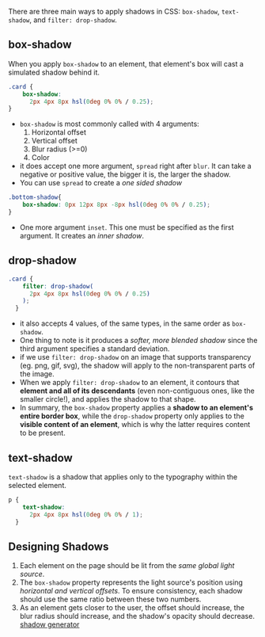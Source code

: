 There are three main ways to apply shadows in CSS: `box-shadow`, `text-shadow`, and `filter: drop-shadow`.

## box-shadow
When you apply `box-shadow` to an element, that element's box will cast a simulated shadow behind it.
```css
.card {
    box-shadow:
      2px 4px 8px hsl(0deg 0% 0% / 0.25);
}
```
- `box-shadow` is most commonly called with 4 arguments:
	1. Horizontal offset
	2. Vertical offset
	3. Blur radius (>=0)
	4. Color
- it does accept one more argument, `spread` right after `blur`. It can take a negative or positive value, the bigger it is, the larger the shadow. 
- You can use `spread` to create a *one sided shadow*
```css
.bottom-shadow{
	box-shadow: 0px 12px 8px -8px hsl(0deg 0% 0% / 0.25);
}
```
- One more argument `inset`. This one must be specified as the first argument. It creates an *inner shadow*. 

## drop-shadow
```css
.card {
    filter: drop-shadow(
      2px 4px 8px hsl(0deg 0% 0% / 0.25)
    );
  }
```
- it also accepts 4 values, of the same types, in the same order as `box-shadow`.
- One thing to note is it produces a *softer, more blended shadow* since the third argument specifies a standard deviation.
- if we use `filter: drop-shadow` on an image that supports transparency (eg. png, gif, svg), the shadow will apply to the non-transparent parts of the image.
- When we apply `filter: drop-shadow` to an element, it contours that **element and all of its descendants** (even non-contiguous ones, like the smaller circle!), and applies the shadow to that shape.
- In summary, the `box-shadow` property applies a **shadow to an element's entire border box**, while the `drop-shadow` property only applies to the **visible content of an element**, which is why the latter requires content to be present.

## text-shadow
`text-shadow` is a shadow that applies only to the typography within the selected element.
```css
p {
    text-shadow:
      2px 4px 8px hsl(0deg 0% 0% / 1);
  }
```

## Designing Shadows
1. Each element on the page should be lit from the *same global light source*.
2. The `box-shadow` property represents the light source's position using *horizontal and vertical offsets*. To ensure consistency, each shadow should use the same ratio between these two numbers.
3. As an element gets closer to the user, the offset should increase, the blur radius should increase, and the shadow's opacity should decrease.
[shadow generator](https://www.joshwcomeau.com/shadow-palette/)